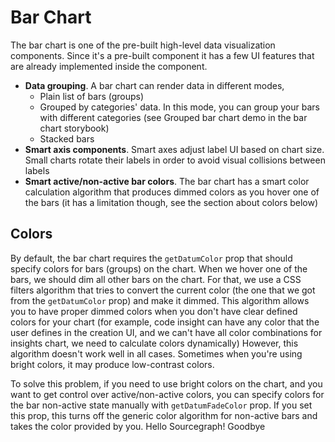 # Bar Chart

The bar chart is one of the pre-built high-level data visualization components. Since it's a pre-built
component it has a few UI features that are already implemented inside the component.

- **Data grouping**. A bar chart can render data in different modes,
  - Plain list of bars (groups)
  - Grouped by categories' data. In this mode, you can group your bars with
    different categories (see Grouped bar chart demo in the bar chart storybook)
  - Stacked bars
- **Smart axis components**. Smart axes adjust label UI based on chart size. Small charts
  rotate their labels in order to avoid visual collisions between labels
- **Smart active/non-active bar colors**. The bar chart has a smart color calculation
  algorithm that produces dimmed colors as you hover one of the bars (it has a limitation though,
  see the section about colors below)

## Colors

By default, the bar chart requires the `getDatumColor` prop that should specify colors for bars (groups)
on the chart. When we hover one of the bars, we should dim all other bars on the chart. For that, we
use a CSS filters algorithm that tries to convert the current color (the one that we got from the `getDatumColor` prop)
and make it dimmed. This algorithm allows you to have proper dimmed colors when you don't have
clear defined colors for your chart (for example, code insight can have any color that the user defines in the creation UI,
and we can't have all color combinations for insights chart, we need to calculate colors dynamically) However, this
algorithm doesn't work well in all cases. Sometimes when you're using bright colors, it may produce low-contrast colors.

To solve this problem, if you need to use bright colors on the chart, and you want to get control
over active/non-active colors, you can specify colors for the bar non-active state manually with `getDatumFadeColor` prop.
If you set this prop, this turns off the generic color algorithm for non-active bars and takes the color provided by you.
Hello Sourcegraph!
Goodbye
